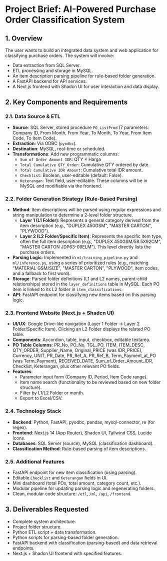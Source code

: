 # Project Brief: AI-Powered Purchase Order Classification System

## 1. Overview
The user wants to build an integrated data system and web application for classifying purchase orders. The system will involve:
- Data extraction from SQL Server.
- ETL processing and storage in MySQL.
- An item description parsing pipeline for rule-based folder generation.
- A FastAPI backend for API services.
- A Next.js frontend with Shadcn UI for user interaction and data display.

## 2. Key Components and Requirements

### 2.1. Data Source & ETL
- **Source**: SQL Server, stored procedure `PO_ListProd` (7 parameters: Company ID, From Month, From Year, To Month, To Year, From Item Code, To Item Code).
- **Extraction**: Via ODBC (`pyodbc`).
- **Destination**: MySQL, real-time or scheduled.
- **Transformations**: Add new programmatic columns:
    - `Sum of Order Amount IDR`: QTY × Harga
    - `Total Cumulative QTY_Order`: Cumulative QTY ordered by date.
    - `Total Cumulative IDR Amount`: Cumulative total IDR amount.
    - `Checklist`: Boolean, user-editable (default: False).
    - `Keterangan`: Text field, user-editable.
  These columns will be in MySQL and modifiable via the frontend.

### 2.2. Folder Generation Strategy (Rule-Based Parsing)
- **Method**: Item descriptions will be parsed using regular expressions and string manipulation to determine a 2-level folder structure.
    - **Layer 1 (L1 Folder)**: Represents a general category derived from the item description (e.g., "DUPLEX 450GSM", "MASTER CARTON", "PLYWOOD").
    - **Layer 2 (L2 Folder/Specific Item)**: Represents the specific item type, often the full item description (e.g., "DUPLEX 450GSM/58.5X92CM", "MASTER CARTON JDP63-09ELM"). This level directly lists the purchase orders.
- **Parsing Logic**: Implemented in `ml/training_pipeline.py` and `ml/inference.py`, using a series of prioritized rules (e.g., matching "MATERIAL GSM/SIZE", "MASTER CARTON", "PLYWOOD", item codes, and a fallback to first word).
- **Storage**: Parsed folder definitions (L1 and L2 names, parent-child relationships) stored in the `layer_definitions` table in MySQL. Each PO item is linked to its L2 folder in `item_classifications`.
- **API**: FastAPI endpoint for classifying new items based on this parsing logic.

### 2.3. Frontend Website (Next.js + Shadcn UI)
- **UI/UX**: Google Drive-like navigation (Layer 1 Folder → Layer 2 Folder/Specific Item). Clicking an L2 Folder displays the related PO table.
- **Components**: Accordion, table, input, checkbox, editable textarea.
- **PO Table Columns**: PR_No, PO_No, TGL_PO, ITEM, ITEM_DESC, QTY_ORDER, Supplier_Name, Original_PRICE (was IDR_PRICE), Currency, UNIT, PR_Date, PR_Ref_A, PR_Ref_B, Term_Payment_at_PO (was Term_Payment), RECEIVED_DATE, Sum_of_Order_Amount_IDR, Checklist, Keterangan, plus other relevant PO fields.
- **Features**:
    - Parameter input form (Company ID, Period, Item Code range).
    - Item name search (functionality to be reviewed based on new folder structure).
    - Filter by L1/L2 Folder or month.
    - Export to Excel/CSV.

### 2.4. Technology Stack
- **Backend**: Python, FastAPI, pyodbc, pandas, mysql-connector, re (for regex).
- **Frontend**: Next.js 14 (App Router), Shadcn UI, Tailwind CSS, Lucide Icons.
- **Databases**: SQL Server (source), MySQL (classification dashboard).
- **Classification Method**: Rule-based parsing of item descriptions.

### 2.5. Additional Features
- FastAPI endpoint for new item classification (using parsing).
- Editable `Checklist` and `Keterangan` fields in UI.
- Mini dashboard (total POs, total amount, category count, etc.).
- Modular pipeline for updating parsing logic and regenerating folders.
- Clean, modular code structure: `/etl`, `/ml`, `/api`, `/frontend`.

## 3. Deliverables Requested
- Complete system architecture.
- Project folder structure.
- Python ETL script + data transformation.
- Python scripts for parsing-based folder generation.
- FastAPI backend with classification (parsing-based) and data retrieval endpoints.
- Next.js + Shadcn UI frontend with specified features.
